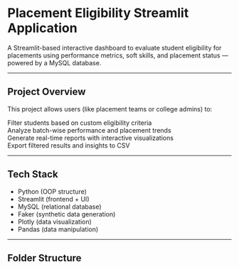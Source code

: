 #  Placement Eligibility Streamlit Application

A Streamlit-based interactive dashboard to evaluate student eligibility for placements using performance metrics, soft skills, and placement status — powered by a MySQL database.

---

## Project Overview

This project allows users (like placement teams or college admins) to:

Filter students based on custom eligibility criteria  
Analyze batch-wise performance and placement trends  
Generate real-time reports with interactive visualizations  
Export filtered results and insights to CSV

---

## Tech Stack

- Python (OOP structure)
- Streamlit (frontend + UI)
- MySQL (relational database)
- Faker (synthetic data generation)
- Plotly (data visualization)
- Pandas (data manipulation)

---

## Folder Structure

